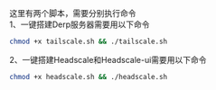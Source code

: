 这里有两个脚本，需要分别执行命令  
1、一键搭建Derp服务器需要用以下命令      
```bash
chmod +x tailscale.sh && ./tailscale.sh
```
2、一键搭建Headscale和Headscale-ui需要用以下命令
```bash
chmod +x headscale.sh && ./headscale.sh
```
